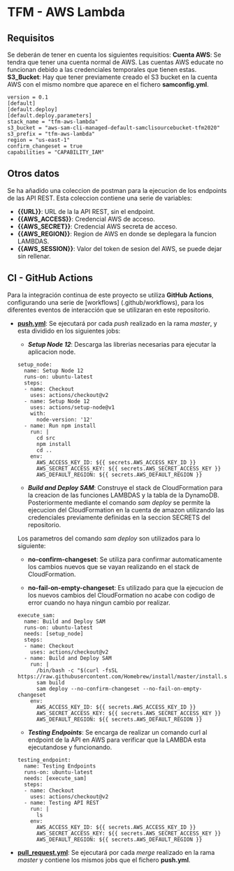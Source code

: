 # TFM - AWS Lambda

## Requisitos

Se deberán de tener en cuenta los siguientes requisitios:
  **Cuenta AWS**: Se tendra que tener una cuenta normal de AWS. Las cuentas AWS educate no funcionan debido a las credenciales temporales que tienen estas.
  **S3_Bucket**: Hay que tener previamente creado el S3 bucket en la cuenta AWS con el mismo nombre que aparece en el fichero **samconfig.yml**.

  ```
  version = 0.1
  [default]
  [default.deploy]
  [default.deploy.parameters]
  stack_name = "tfm-aws-lambda"
  s3_bucket = "aws-sam-cli-managed-default-samclisourcebucket-tfm2020"
  s3_prefix = "tfm-aws-lambda"
  region = "us-east-1"
  confirm_changeset = true
  capabilities = "CAPABILITY_IAM"
  ```

## Otros datos

Se ha añadido una coleccion de postman para la ejecucion de los endpoints de las API REST. Esta coleccion contiene una serie de variables:
  - **{{URL}}**: URL de la la API REST, sin el endpoint.
  - **{{AWS_ACCESS}}**: Credencial AWS de acceso.
  - **{{AWS_SECRET}}**: Credencial AWS secreta de acceso.
  - **{{AWS_REGION}}**: Region de AWS en donde se deplegara la funcion LAMBDAS.
  - **{{AWS_SESSION}}**: Valor del token de sesion del AWS, se puede dejar sin rellenar.

## CI - GitHub Actions

Para la integración continua de este proyecto se utiliza **GitHub Actions**, configurando una serie de [workflows] (.github/workflows), para los diferentes eventos de interacción que se utilizaran en este repositorio.

- [**push.yml**](.github/workflows/push.yml): Se ejecutará por cada *push* realizado en la rama *master*, y esta dividido en los siguientes jobs:

	- ***Setup Node 12***: Descarga las librerias necesarias para ejecutar la aplicacion node.
	
	```
	setup_node:
      name: Setup Node 12
      runs-on: ubuntu-latest
      steps:
      - name: Checkout
        uses: actions/checkout@v2
      - name: Setup Node 12
        uses: actions/setup-node@v1
        with:
          node-version: '12'
      - name: Run npm install
        run: |
          cd src
          npm install
          cd ..
        env:
          AWS_ACCESS_KEY_ID: ${{ secrets.AWS_ACCESS_KEY_ID }}
          AWS_SECRET_ACCESS_KEY: ${{ secrets.AWS_SECRET_ACCESS_KEY }}
          AWS_DEFAULT_REGION: ${{ secrets.AWS_DEFAULT_REGION }}
    ```      
	
	- ***Build and Deploy SAM***: Construye el stack de CloudFormation para la creacion de las funciones LAMBDAS y la tabla de la DynamoDB. Posteriormente mediante el comando *sam deploy* se permite la ejecucion del CloudFormation en la cuenta de amazon utilizando las credenciales previamente definidas en la seccion SECRETS del repositorio.
	
	Los parametros del comando *sam deploy* son utilizados para lo siguiente:
		
	- **no-confirm-changeset**: Se utiliza para confirmar automaticamente los cambios nuevos que se vayan realizando en el stack de CloudFormation.
		
	- **no-fail-on-empty-changeset**: Es utilizado para que la ejecucion de los nuevos cambios del CloudFormation no acabe con codigo de error cuando no haya ningun cambio por realizar.

	```
    execute_sam:
      name: Build and Deploy SAM
      runs-on: ubuntu-latest
      needs: [setup_node]
      steps:
      - name: Checkout
        uses: actions/checkout@v2
      - name: Build and Deploy SAM
        run: |
          /bin/bash -c "$(curl -fsSL https://raw.githubusercontent.com/Homebrew/install/master/install.sh)"
          sam build
          sam deploy --no-confirm-changeset --no-fail-on-empty-changeset
        env:
          AWS_ACCESS_KEY_ID: ${{ secrets.AWS_ACCESS_KEY_ID }}
          AWS_SECRET_ACCESS_KEY: ${{ secrets.AWS_SECRET_ACCESS_KEY }}
          AWS_DEFAULT_REGION: ${{ secrets.AWS_DEFAULT_REGION }}
     ```


	- ***Testing Endpoints***: Se encarga de realizar un comando curl al endpoint de la API en AWS para verificar que la LAMBDA esta ejecutandose y funcionando.

	```
    testing_endpoint:
      name: Testing Endpoints
      runs-on: ubuntu-latest
      needs: [execute_sam]
      steps:
      - name: Checkout
        uses: actions/checkout@v2
      - name: Testing API REST
        run: |
          ls 
        env:
          AWS_ACCESS_KEY_ID: ${{ secrets.AWS_ACCESS_KEY_ID }}
          AWS_SECRET_ACCESS_KEY: ${{ secrets.AWS_SECRET_ACCESS_KEY }}
          AWS_DEFAULT_REGION: ${{ secrets.AWS_DEFAULT_REGION }}
	```

- [**pull_request.yml**](.github/workflows/pull_request.yml): Se ejecutará por cada *merge* realizado en la rama *master* y contiene los mismos jobs que el fichero **push.yml**.

